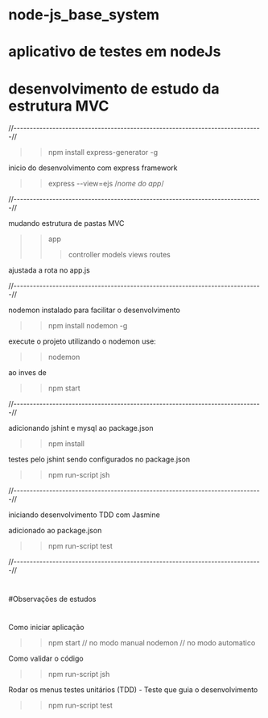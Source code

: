 # node-js_base_system

# aplicativo de testes em nodeJs
# desenvolvimento de estudo da estrutura MVC

//-----------------------------------------------------------------------------//

>> npm install express-generator -g

inicio do desenvolvimento com express framework

>> express --view=ejs /*nome do app*/

//-----------------------------------------------------------------------------//

mudando estrutura de pastas MVC

>> app
>>> controller
>>> models
>>> views
>>> routes

ajustada a rota no app.js

//-----------------------------------------------------------------------------//

nodemon instalado para facilitar o desenvolvimento

>> npm install nodemon -g

execute o projeto utilizando o nodemon use:

>> nodemon

ao inves de
>> npm start

//-----------------------------------------------------------------------------//

adicionando jshint e mysql ao package.json

>> npm install

testes pelo jshint sendo configurados no package.json

>> npm run-script jsh

//-----------------------------------------------------------------------------//

iniciando desenvolvimento TDD com Jasmine

adicionado ao package.json

>> npm run-script test

//-----------------------------------------------------------------------------//

#
#Observações de estudos
#

Como iniciar aplicação

>> npm start // no modo manual
>> nodemon // no modo automatico

Como validar o código

>> npm run-script jsh

Rodar os menus testes unitários (TDD) - Teste que guia o desenvolvimento

>> npm run-script test
